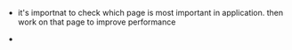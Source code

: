 - it's importnat to check which page is most important in application. then work on that page to improve performance 

- 







